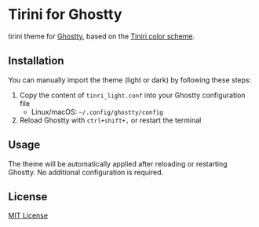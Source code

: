 # Tirini for Ghostty

tirini theme for [Ghostty](https://github.com/ghostty-org/ghostty), based on the [Tiniri color scheme]([https://draculatheme.com](https://tiniri.vlad.studio/)).

## Installation

You can manually import the theme (light or dark) by following these steps:

1. Copy the content of `tinri_light.conf` into your Ghostty configuration file
   - Linux/macOS: `~/.config/ghostty/config`
2. Reload Ghostty with `ctrl+shift+,` or restart the terminal 

## Usage

The theme will be automatically applied after reloading or restarting Ghostty. No additional configuration is required.

## License

[MIT License](./LICENSE)
